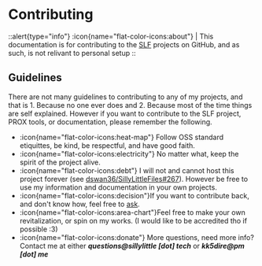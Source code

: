 # Contributing

::alert{type="info"}
:icon{name="flat-color-icons:about"} | This documentation is for contributing to the [SLF](https://github.com/dswan36/SillyLittleFiles) projects on GitHub, and as such, is not relivant to personal setup 
::
## Guidelines
There are not many guidelines to contributing to any of my projects, and that is 1. Because no one ever does and 2. Because most of the time things are self explained.
However if you want to contribute to the SLF project, PROX tools, or documentation, please remember the following.
- :icon{name="flat-color-icons:heat-map"} Follow OSS standard etiquittes, be kind, be respectful, and have good faith.
- :icon{name="flat-color-icons:electricity"} No matter what, keep the spirit of the project alive.
- :icon{name="flat-color-icons:debt"} I will not and cannot host this project forever (see [dswan36/SillyLittleFiles#267](https://github.com/dswan36/SillyLittleFiles/discussions/267)). However be free to use my information and documentation in your own projects.
- :icon{name="flat-color-icons:decision"}If you want to contribute back, and don't know how, feel free to [ask](https://github.com/dswan36/SillyLittleFiles/discussions/categories/get-help).
- :icon{name="flat-color-icons:area-chart"}Feel free to make your own revitalization, or spin on my works. (I would like to be accredited tho if possible :3)
- :icon{name="flat-color-icons:donate"} More questions, need more info? Contact me at either ***questions@sillylittle \[dot] tech*** or ***kk5dire@pm \[dot] me***
